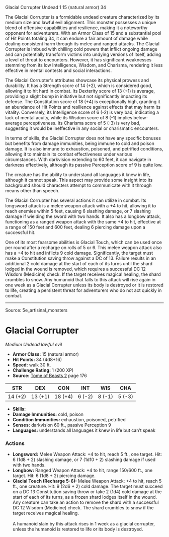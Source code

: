 <MonsterName/>Glacial Corrupter</MonsterName>
<CreatureType/>Undead</CreatureType>
<CR/>1</CR>
<AC/>15 (natural armor)</AC>
<HP/>34</HP>
<summary>The Glacial Corrupter is a formidable undead creature characterized by its medium size and lawful evil alignment. This monster possesses a unique blend of offensive capabilities and resilience, making it a noteworthy opponent for adventurers. With an Armor Class of 15 and a substantial pool of Hit Points totaling 34, it can endure a fair amount of damage while dealing consistent harm through its melee and ranged attacks. The Glacial Corrupter is imbued with chilling cold powers that inflict ongoing damage and can potentially transform victims into undying versions of itself, adding a level of threat to encounters. However, it has significant weaknesses stemming from its low Intelligence, Wisdom, and Charisma, rendering it less effective in mental contests and social interactions.</summary>

<detail>

The Glacial Corrupter's attributes showcase its physical prowess and durability. It has a Strength score of 14 (+2), which is considered good, allowing it to hit hard in combat. Its Dexterity score of 13 (+1) is average, providing a slight bump in initiative but not significantly impacting its defense. The Constitution score of 18 (+4) is exceptionally high, granting it an abundance of Hit Points and resilience against effects that may harm its vitality. Conversely, its Intelligence score of 6 (-2) is very bad, indicating a lack of mental acuity, while its Wisdom score of 8 (-1) implies below-average perceptiveness. Its Charisma score of 5 (-3) is very bad, suggesting it would be ineffective in any social or charismatic encounters.

In terms of skills, the Glacial Corrupter does not have any specific bonuses but benefits from damage immunities, being immune to cold and poison damage. It is also immune to exhaustion, poisoned, and petrified conditions, allowing it to maintain its combat effectiveness under various circumstances. With darkvision extending to 60 feet, it can navigate in darkness effectively, although its passive Perception score of 9 is quite low.

The creature has the ability to understand all languages it knew in life, although it cannot speak. This aspect may provide some insight into its background should characters attempt to communicate with it through means other than speech.

The Glacial Corrupter has several actions it can utilize in combat. Its longsword attack is a melee weapon attack with a +4 to hit, allowing it to reach enemies within 5 feet, causing 6 slashing damage, or 7 slashing damage if wielding the sword with two hands. It also has a longbow attack, functioning as a ranged weapon attack with the same +4 to hit, effective at a range of 150 feet and 600 feet, dealing 6 piercing damage upon a successful hit.

One of its most fearsome abilities is Glacial Touch, which can be used once per round after a recharge on rolls of 5 or 6. This melee weapon attack also has a +4 to hit and inflicts 9 cold damage. Significantly, the target must make a Constitution saving throw against a DC of 13. Failure results in an additional 2 cold damage at the start of each of its turns until the shard lodged in the wound is removed, which requires a successful DC 12 Wisdom (Medicine) check. If the target receives magical healing, the shard crumbles to snow. Any humanoid that falls to this attack will rise again in one week as a Glacial Corrupter unless its body is destroyed or it is restored to life, creating a persistent threat for adventurers who do not act quickly in combat.</detail>



---

Source: 5e_artisinal_monsters

# Glacial Corrupter

*Medium* *Undead* *lawful evil*

- **Armor Class:** 15 (natural armor)
- **Hit Points:** 34 (4d8+16)
- **Speed:** walk 30 ft.
- **Challenge Rating:** 1 (200 XP)
- **Source:** [Tome of Beasts 2](https://koboldpress.com/kpstore/product/tome-of-beasts-2-for-5th-edition) page 176

| STR | DEX | CON | INT | WIS | CHA |
| --- | --- | --- | --- | --- | --- |
| 14 (+2) | 13 (+1) | 18 (+4) | 6 (-2) | 8 (-1) | 5 (-3) |

- **Skills:** 
- **Damage Immunities:** cold, poison
- **Condition Immunities:** exhaustion, poisoned, petrified
- **Senses:** darkvision 60 ft., passive Perception 9
- **Languages:** understands all languages it knew in life but can’t speak

### Actions

- **Longsword:** Melee Weapon Attack: +4 to hit, reach 5 ft., one target. Hit: 6 (1d8 + 2) slashing damage, or 7 (1d10 + 2) slashing damage if used with two hands.
- **Longbow:** Ranged Weapon Attack: +4 to hit, range 150/600 ft., one target. Hit: 6 (1d8 + 2) piercing damage.
- **Glacial Touch (Recharge 5-6):** Melee Weapon Attack: +4 to hit, reach 5 ft., one creature. Hit: 9 (2d6 + 2) cold damage. The target must succeed on a DC 13 Constitution saving throw or take 2 (1d4) cold damage at the start of each of its turns, as a frozen shard lodges itself in the wound. Any creature can take an action to remove the shard with a successful DC 12 Wisdom (Medicine) check. The shard crumbles to snow if the target receives magical healing.<br><br>A humanoid slain by this attack rises in 1 week as a glacial corrupter, unless the humanoid is restored to life or its body is destroyed.




